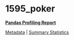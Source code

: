 # 1595_poker

[**Pandas Profiling Report**](https://epistasislab.github.io/pmlb/profile/1595_poker.html)

[Metadata](metadata.yaml) | [Summary Statistics](summary_stats.tsv)

